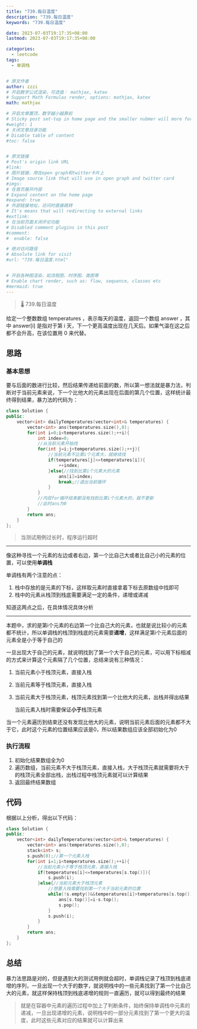 ```yaml
---
title: "739.每日温度"
description: "739.每日温度"
keywords: "739.每日温度"

date: 2023-07-03T19:17:35+08:00
lastmod: 2023-07-03T19:17:35+08:00

categories:
  - leetcode
tags:
  - 单调栈


# 原文作者
author: zzzi
# 开启数学公式渲染，可选值： mathjax, katex
# Support Math Formulas render, options: mathjax, katex
math: mathjax

# 开启文章置顶，数字越小越靠前
# Sticky post set-top in home page and the smaller nubmer will more forward.
#weight: 1
# 关闭文章目录功能
# Disable table of content
#toc: false


# 原文链接
# Post's origin link URL
#link:
# 图片链接，用在open graph和twitter卡片上
# Image source link that will use in open graph and twitter card
#imgs:
# 在首页展开内容
# Expand content on the home page
#expand: true
# 外部链接地址，访问时直接跳转
# It's means that will redirecting to external links
#extlink:
# 在当前页面关闭评论功能
# Disabled comment plugins in this post
#comment:
#  enable: false

# 绝对访问路径
# Absolute link for visit
#url: "739.每日温度.html"


# 开启各种图渲染，如流程图、时序图、类图等
# Enable chart render, such as: flow, sequence, classes etc
#mermaid: true
---
```


>🌡️ 739.每日温度

给定一个整数数组 temperatures ，表示每天的温度，返回一个数组 answer ，其中 answer[i] 是指对于第 i 天，下一个更高温度出现在几天后。如果气温在这之后都不会升高，在该位置用 0 来代替。

<!--more-->

## 思路

### 基本思想

要与后面的数进行比较，然后结果传递给前面的数，所以第一想法就是暴力法，判断对于当前元素来说，下一个比他大的元素出现在后面的第几个位置，这样统计最终得到结果，暴力法的代码为：

~~~C++
class Solution {
public:
    vector<int> dailyTemperatures(vector<int>& temperatures) {
        vector<int> ans(temperatures.size(),0);
        for(int i=0;i<temperatures.size();++i){
            int index=0;
            //从当前元素开始找
            for(int j=i;j<temperatures.size();++j){
                //当前元素不比第i个元素大，就继续找
                if(temperatures[j]<=temperatures[i]){
                    ++index;
                }else{//找到比第i个元素大的元素
                    ans[i]=index;
                    break;//退出当前循环
                }
            }
            //内层for循环结束都没有找到比第i个元素大的，就不更新
            //此时ans为0
        }
        return ans;
    }
}; 
~~~

> 当测试用例过长时，程序运行超时

---

像这种寻找一个元素的左边或者右边，第一个比自己大或者比自己小的元素的位置，可以使用**单调栈**

单调栈有两个注意的点：

1. 栈中存放的是元素的下标，这样取元素时直接拿着下标去原数组中找即可
2. 栈中的元素从栈顶到栈底需要满足一定的条件，递增或递减

知道这两点之后，在具体情况具体分析

---

本题中，求的是第i个元素的右边第一个比自己大的元素，也就是说比较小的元素都不统计，所以单调栈的栈顶到栈底的元素需要**递增**，这样满足第i个元素后面的元素全是小于等于自己的

一旦出现大于自己的元素，就说明找到了第一个大于自己的元素，可以用下标相减的方式来计算这个元素隔了几个位置，总结来说有三种情况：

1. 当前元素小于栈顶元素，直接入栈

2. 当前元素等于栈顶元素，直接入栈

3. 当前元素大于栈顶元素，栈顶元素找到第一个比他大的元素，出栈并得出结果

   当前元素入栈时需要保证**小于**栈顶元素

当一个元素遍历到结束还没有发现比他大的元素，说明当前元素后面的元素都不大于它，此时这个元素的位置结果应该是0，所以结果数组应该全部初始化为0

### 执行流程

1. 初始化结果数组全为0
2. 遍历数组，当前元素不大于栈顶元素，直接入栈，大于栈顶元素就需要将大于的栈顶元素全部出栈，出栈过程中栈顶元素就可以计算结果
3. 返回最终结果数组

## 代码

根据以上分析，得出以下代码：

~~~C++
class Solution {
public:
    vector<int> dailyTemperatures(vector<int>& temperatures) {
        vector<int> ans(temperatures.size(),0);
        stack<int> s;
        s.push(0);//第一个元素入栈
        for(int i=1;i<temperatures.size();++i){
            //当前元素小于等于栈顶元素，直接入栈
            if(temperatures[i]<=temperatures[s.top()]){
                s.push(i);
            }else{//当前元素大于栈顶元素
                //想要入栈需要找到第一个大于当前元素的位置
                while(!s.empty()&&temperatures[i]>temperatures[s.top()]){
                    ans[s.top()]=i-s.top();
                    s.pop();
                }
                s.push(i);
            }
        }
        return ans;
    }
}; 
~~~

## 总结

暴力法思路是对的，但是遇到大的测试用例就会超时，单调栈记录了栈顶到栈底递增的序列，一旦出现一个大于的数字，就说明栈中的一些元素找到了第一个比自己大的元素，就这样保持栈顶到栈底递增的规则一直遍历，就可以得到最终的结果

> 就是在容器中元素的遍历过程中加上了判断条件，始终保持单调栈中元素的递减，一旦出现递增的元素，说明栈中的一部分元素找到了第一个更大的温度，此时这些元素对应的结果就可以计算出来
